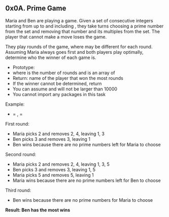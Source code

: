 ## 0x0A. Prime Game
Maria and Ben are playing a game. Given a set of consecutive integers starting from  up to and including , they take turns choosing a prime number from the set and removing that number and its multiples from the set. The player that cannot make a move loses the game.

They play  rounds of the game, where  may be different for each round. Assuming Maria always goes first and both players play optimally, determine who the winner of each game is.

* Prototype: 
* where  is the number of rounds and  is an array of 
* Return: name of the player that won the most rounds
* If the winner cannot be determined, return 
* You can assume  and  will not be larger than 10000
* You cannot import any packages in this task

Example:

*  = ,  = 

First round: 

* Maria picks 2 and removes 2, 4, leaving 1, 3
* Ben picks 3 and removes 3, leaving 1
* Ben wins because there are no prime numbers left for Maria to choose

Second round: 

* Maria picks 2 and removes 2, 4, leaving 1, 3, 5
* Ben picks 3 and removes 3, leaving 1, 5
* Maria picks 5 and removes 5, leaving 1
* Maria wins because there are no prime numbers left for Ben to choose

Third round: 

* Ben wins because there are no prime numbers for Maria to choose

**Result: Ben has the most wins**
